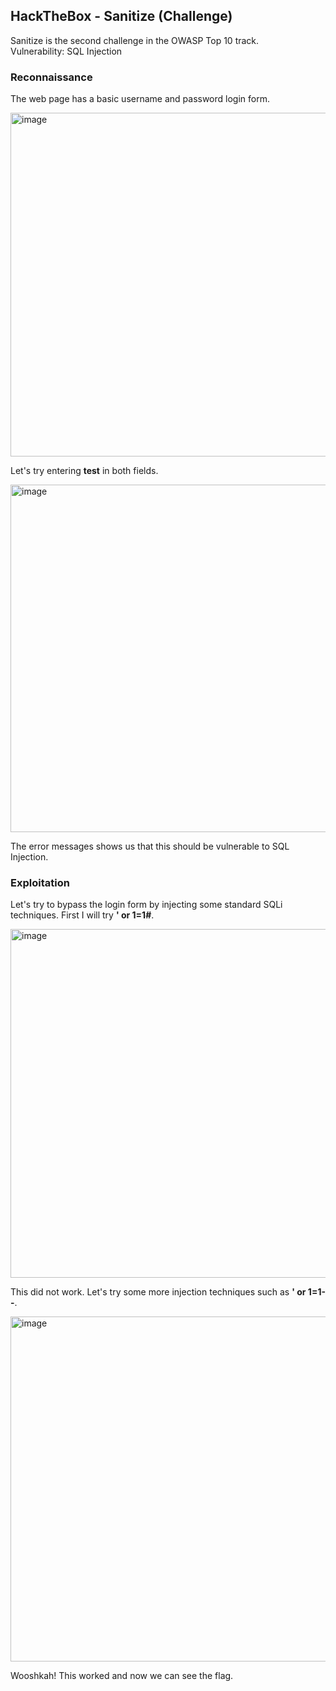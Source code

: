 ## HackTheBox - Sanitize (Challenge)

Sanitize is the second challenge in the OWASP Top 10 track.  
Vulnerability: SQL Injection  

### Reconnaissance
The web page has a basic username and password login form. 

<img width="550" alt="image" src="https://user-images.githubusercontent.com/114961392/202932334-ac3327d1-d8ed-461a-9269-b3ef53cf04e7.png">

Let's try entering **test** in both fields.  

<img width="556" alt="image" src="https://user-images.githubusercontent.com/114961392/202933030-75acd21d-a4b7-45b0-bfca-f762055fb78f.png">

The error messages shows us that this should be vulnerable to SQL Injection.

### Exploitation

Let's try to bypass the login form by injecting some standard SQLi techniques. First I will try **' or 1=1#**.  

<img width="558" alt="image" src="https://user-images.githubusercontent.com/114961392/202932471-806f5ce9-6416-4a61-bdac-8afa8a8c4ca8.png">

This did not work. Let's try some more injection techniques such as **' or 1=1--**.  

<img width="552" alt="image" src="https://user-images.githubusercontent.com/114961392/202932592-359c86a9-5c80-4bc1-98d7-f57bf5c40318.png">

Wooshkah! This worked and now we can see the flag.

